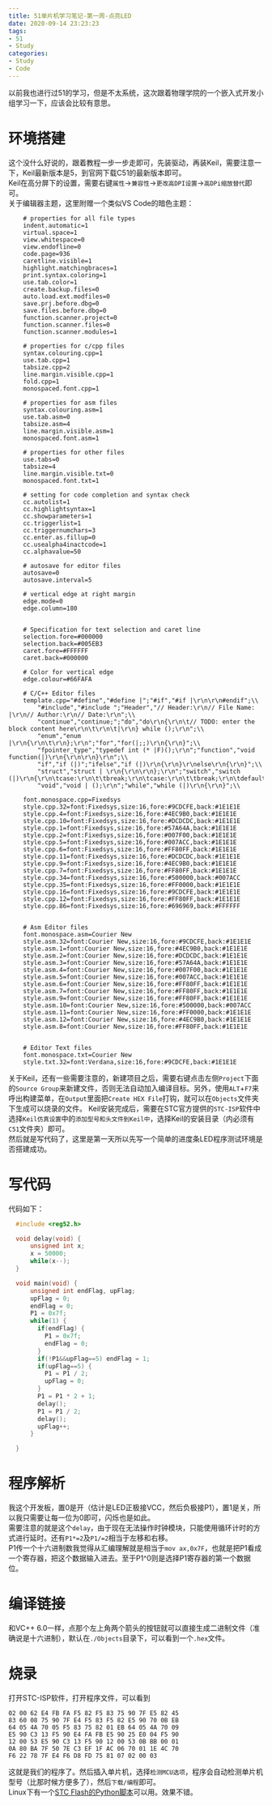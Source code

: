 ```yaml
---
title: 51单片机学习笔记-第一周-点亮LED
date: 2020-09-14 23:23:23
tags:
- 51
- Study
categories:
- Study
- Code
---
```

以前我也进行过51的学习，但是不太系统，这次跟着物理学院的一个嵌入式开发小组学习一下，应该会比较有意思。
<!--more-->  

# 环境搭建  
这个没什么好说的，跟着教程一步一步走即可，先装驱动，再装Keil，需要注意一下，Keil最新版本是5，到官网下载C51的最新版本即可。  
Keil在高分屏下的设置，需要右键`属性`->`兼容性`->`更改高DPI设置`->`高DPi缩放替代`即可。  
关于编辑器主题，这里附赠一个类似VS Code的暗色主题：  
  
``` Config [配置文件]  
    # properties for all file types
    indent.automatic=1
    virtual.space=1
    view.whitespace=0
    view.endofline=0
    code.page=936
    caretline.visible=1
    highlight.matchingbraces=1
    print.syntax.coloring=1
    use.tab.color=1
    create.backup.files=0
    auto.load.ext.modfiles=0
    save.prj.before.dbg=0
    save.files.before.dbg=0
    function.scanner.project=0
    function.scanner.files=0
    function.scanner.modules=1

    # properties for c/cpp files
    syntax.colouring.cpp=1
    use.tab.cpp=1
    tabsize.cpp=2
    line.margin.visible.cpp=1
    fold.cpp=1
    monospaced.font.cpp=1

    # properties for asm files
    syntax.colouring.asm=1
    use.tab.asm=0
    tabsize.asm=4
    line.margin.visible.asm=1
    monospaced.font.asm=1

    # properties for other files
    use.tabs=0
    tabsize=4
    line.margin.visible.txt=0
    monospaced.font.txt=1

    # setting for code completion and syntax check
    cc.autolist=1
    cc.highlightsyntax=1
    cc.showparameters=1
    cc.triggerlist=1
    cc.triggernumchars=3
    cc.enter.as.fillup=0
    cc.usealpha4inactcode=1
    cc.alphavalue=50

    # autosave for editor files
    autosave=0
    autosave.interval=5

    # vertical edge at right margin
    edge.mode=0
    edge.column=180


    # Specification for text selection and caret line
    selection.fore=#000000
    selection.back=#005EB3
    caret.fore=#FFFFFF
    caret.back=#000000

    # Color for vertical edge
    edge.colour=#66FAFA

    # C/C++ Editor files
    template.cpp="#define","#define |";"#if","#if |\r\n\r\n#endif";\\
        "#include","#include ";"Header","// Header:\r\n// File Name: |\r\n// Author:\r\n// Date:\r\n";\\
        "continue","continue;";"do","do\r\n{\r\n\t// TODO: enter the block content here\r\n\t\r\n\t|\r\n} while ();\r\n";\\
        "enum","enum |\r\n{\r\n\t\r\n};\r\n";"for","for(|;;)\r\n{\r\n}";\\
        "fpointer_type","typedef int (* |F)();\r\n";"function","void function(|)\r\n{\r\n\r\n}\r\n";\\
        "if","if (|)";"ifelse","if (|)\r\n{\r\n}\r\nelse\r\n{\r\n}";\\
        "struct","struct | \r\n{\r\n\r\n};\r\n";"switch","switch (|)\r\n{\r\n\tcase:\r\n\t\tbreak;\r\n\tcase:\r\n\t\tbreak;\r\n\tdefault:\r\n\t\tbreak;\r\n}";\\
        "void","void | ();\r\n";"while","while (|)\r\n{\r\n}";\\

    font.monospace.cpp=Fixedsys
    style.cpp.32=font:Fixedsys,size:16,fore:#9CDCFE,back:#1E1E1E
    style.cpp.4=font:Fixedsys,size:16,fore:#4EC9B0,back:#1E1E1E
    style.cpp.10=font:Fixedsys,size:16,fore:#DCDCDC,back:#1E1E1E
    style.cpp.1=font:Fixedsys,size:16,fore:#57A64A,back:#1E1E1E
    style.cpp.2=font:Fixedsys,size:16,fore:#007F00,back:#1E1E1E
    style.cpp.5=font:Fixedsys,size:16,fore:#007ACC,back:#1E1E1E
    style.cpp.6=font:Fixedsys,size:16,fore:#FF80FF,back:#1E1E1E
    style.cpp.11=font:Fixedsys,size:16,fore:#DCDCDC,back:#1E1E1E
    style.cpp.9=font:Fixedsys,size:16,fore:#4EC9B0,back:#1E1E1E
    style.cpp.7=font:Fixedsys,size:16,fore:#FF80FF,back:#1E1E1E
    style.cpp.34=font:Fixedsys,size:16,fore:#500000,back:#007ACC
    style.cpp.35=font:Fixedsys,size:16,fore:#FF0000,back:#1E1E1E
    style.cpp.16=font:Fixedsys,size:16,fore:#9CDCFE,back:#1E1E1E
    style.cpp.12=font:Fixedsys,size:16,fore:#FF80FF,back:#1E1E1E
    style.cpp.86=font:Fixedsys,size:16,fore:#696969,back:#FFFFFF


    # Asm Editor files
    font.monospace.asm=Courier New
    style.asm.32=font:Courier New,size:16,fore:#9CDCFE,back:#1E1E1E
    style.asm.1=font:Courier New,size:16,fore:#4EC9B0,back:#1E1E1E
    style.asm.2=font:Courier New,size:16,fore:#DCDCDC,back:#1E1E1E
    style.asm.3=font:Courier New,size:16,fore:#57A64A,back:#1E1E1E
    style.asm.4=font:Courier New,size:16,fore:#007F00,back:#1E1E1E
    style.asm.5=font:Courier New,size:16,fore:#007ACC,back:#1E1E1E
    style.asm.6=font:Courier New,size:16,fore:#FF80FF,back:#1E1E1E
    style.asm.7=font:Courier New,size:16,fore:#FF80FF,back:#1E1E1E
    style.asm.9=font:Courier New,size:16,fore:#FF80FF,back:#1E1E1E
    style.asm.10=font:Courier New,size:16,fore:#500000,back:#007ACC
    style.asm.11=font:Courier New,size:16,fore:#FF0000,back:#1E1E1E
    style.asm.12=font:Courier New,size:16,fore:#4EC9B0,back:#1E1E1E
    style.asm.8=font:Courier New,size:16,fore:#FF80FF,back:#1E1E1E


    # Editor Text files
    font.monospace.txt=Courier New
    style.txt.32=font:Verdana,size:16,fore:#9CDCFE,back:#1E1E1E   
```  
  
    
关于Keil，还有一些需要注意的，新建项目之后，需要右键点击左侧`Project`下面的`Source Group`来新建文件，否则无法自动加入编译目标。另外，使用`ALT`+`F7`来呼出构建菜单，在`Output`里面把`Create HEX File`打钩，就可以在`Objects`文件夹下生成可以烧录的文件。
Keil安装完成后，需要在STC官方提供的`STC-ISP`软件中选择`Keil仿真设置`中的`添加型号和头文件到Keil中`，选择Keil的安装目录（内必须有`C51`文件夹）即可。  
然后就是写代码了，这里是第一天所以先写一个简单的进度条LED程序测试环境是否搭建成功。  
  
# 写代码  
代码如下：   
   
``` C [进度条]  
  #include <reg52.h>

  void delay(void) {
      unsigned int x;
      x = 50000;
      while(x--);
  }

  void main(void) {
      unsigned int endFlag, upFlag;
      upFlag = 0;
      endFlag = 0;
      P1 = 0x7f;
      while(1) {
        if(endFlag) {
          P1 = 0x7f;
          endFlag = 0;
        }
        if(!P1&&upFlag==5) endFlag = 1;
        if(upFlag==5) {
          P1 = P1 / 2;
          upFlag = 0;
        }
        P1 = P1 * 2 + 1;
        delay();
        P1 = P1 / 2;
        delay();
        upFlag++;
      }

  }  
 ```  
  
    
# 程序解析  
我这个开发板，置0是开（估计是LED正极接VCC，然后负极接P1），置1是关，所以我只需要让每一位为0即可，闪烁也是如此。  
需要注意的就是这个`delay`，由于现在无法操作时钟模块，只能使用循环计时的方式进行延时。还有`P1*=2`及`P1/=2`相当于左移和右移。  
P1传一个十六进制数我觉得从汇编理解就是相当于`mov ax,0x7F`，也就是把P1看成一个寄存器，把这个数据输入进去。至于P1^0则是选择P1寄存器的第一个数据位。
  
# 编译链接   
和VC++ 6.0一样，点那个左上角两个箭头的按钮就可以直接生成二进制文件（准确说是十六进制），默认在`./Objects`目录下，可以看到一个`.hex`文件。
  
# 烧录  
打开STC-ISP软件，打开程序文件，可以看到
``` BIN [进度条]
02 00 62 E4 FB FA F5 82 F5 83 75 90 7F E5 82 45 
83 60 08 75 90 7F E4 F5 83 F5 82 E5 90 70 0B EB 
64 05 4A 70 05 F5 83 75 82 01 EB 64 05 4A 70 09 
E5 90 C3 13 F5 90 E4 FA FB E5 90 25 E0 04 F5 90 
12 00 53 E5 90 C3 13 F5 90 12 00 53 0B BB 00 01 
0A 80 BA 7F 50 7E C3 EF 1F AC 06 70 01 1E 4C 70 
F6 22 78 7F E4 F6 D8 FD 75 81 07 02 00 03 
```  
这就是我们的程序了。然后插入单片机，选择`检测MCU选项`，程序会自动检测单片机型号（比那时候方便多了），然后`下载/编程`即可。  
Linux下有一个[STC Flash的Python脚本](https://github.com/laborer/stcflash)可以用。效果不错。
